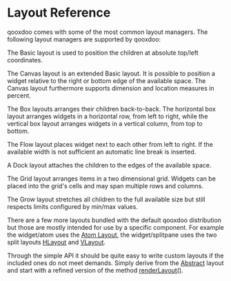 Layout Reference
================

qooxdoo comes with some of the most common layout managers. The following layout managers are supported by qooxdoo:

The Basic layout is used to position the children at absolute top/left coordinates.

The Canvas layout is an extended Basic layout. It is possible to position a widget relative to the right or bottom edge of the available space. The Canvas layout furthermore supports dimension and location measures in percent.

The Box layouts arranges their children back-to-back. The horizontal box layout arranges widgets in a horizontal row, from left to right, while the vertical box layout arranges widgets in a vertical column, from top to bottom.

The Flow layout places widget next to each other from left to right. If the available width is not sufficient an automatic line break is inserted.

A Dock layout attaches the children to the edges of the available space.

The Grid layout arranges items in a two dimensional grid. Widgets can be placed into the grid's cells and may span multiple rows and columns.

The Grow layout stretches all children to the full available size but still respects limits configured by min/max values.

There are a few more layouts bundled with the default qooxdoo distribution but those are mostly intended for use by a specific component. For example the widget/atom uses the [Atom Layout](http://demo.qooxdoo.org/%{version}/apiviewer/#qx.ui.layout.Atom), the widget/splitpane uses the two split layouts [HLayout](http://demo.qooxdoo.org/%{version}/apiviewer/#qx.ui.splitpane.HLayout) and [VLayout](http://demo.qooxdoo.org/%{version}/apiviewer/#qx.ui.splitpane.VLayout).

Through the simple API it should be quite easy to write custom layouts if the included ones do not meet demands. Simply derive from the [Abstract](http://demo.qooxdoo.org/%{version}/apiviewer/#qx.ui.layout.Abstract) layout and start with a refined version of the method [renderLayout()](http://demo.qooxdoo.org/%{version}/apiviewer/#qx.ui.layout.Abstract~renderLayout).
